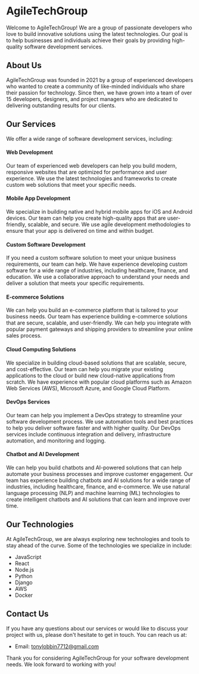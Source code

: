 # AgileTechGroup

Welcome to AgileTechGroup! We are a group of passionate developers who love to build innovative solutions using the latest technologies. Our goal is to help businesses and individuals achieve their goals by providing high-quality software development services.

## About Us
AgileTechGroup was founded in 2021 by a group of experienced developers who wanted to create a community of like-minded individuals who share their passion for technology. Since then, we have grown into a team of over 15 developers, designers, and project managers who are dedicated to delivering outstanding results for our clients.

## Our Services
We offer a wide range of software development services, including:

#### Web Development 
Our team of experienced web developers can help you build modern, responsive websites that are optimized for performance and user experience. We use the latest technologies and frameworks to create custom web solutions that meet your specific needs. 
 
#### Mobile App Development 
We specialize in building native and hybrid mobile apps for iOS and Android devices. Our team can help you create high-quality apps that are user-friendly, scalable, and secure. We use agile development methodologies to ensure that your app is delivered on time and within budget. 
 
#### Custom Software Development 
If you need a custom software solution to meet your unique business requirements, our team can help. We have experience developing custom software for a wide range of industries, including healthcare, finance, and education. We use a collaborative approach to understand your needs and deliver a solution that meets your specific requirements. 
 
#### E-commerce Solutions 
We can help you build an e-commerce platform that is tailored to your business needs. Our team has experience building e-commerce solutions that are secure, scalable, and user-friendly. We can help you integrate with popular payment gateways and shipping providers to streamline your online sales process. 
 
#### Cloud Computing Solutions 
We specialize in building cloud-based solutions that are scalable, secure, and cost-effective. Our team can help you migrate your existing applications to the cloud or build new cloud-native applications from scratch. We have experience with popular cloud platforms such as Amazon Web Services (AWS), Microsoft Azure, and Google Cloud Platform. 
 
#### DevOps Services 
Our team can help you implement a DevOps strategy to streamline your software development process. We use automation tools and best practices to help you deliver software faster and with higher quality. Our DevOps services include continuous integration and delivery, infrastructure automation, and monitoring and logging. 
 
#### Chatbot and AI Development 
We can help you build chatbots and AI-powered solutions that can help automate your business processes and improve customer engagement. Our team has experience building chatbots and AI solutions for a wide range of industries, including healthcare, finance, and e-commerce. We use natural language processing (NLP) and machine learning (ML) technologies to create intelligent chatbots and AI solutions that can learn and improve over time. 

## Our Technologies
At AgileTechGroup, we are always exploring new technologies and tools to stay ahead of the curve. Some of the technologies we specialize in include:
- JavaScript
- React
- Node.js
- Python
- Django
- AWS
- Docker

## Contact Us
If you have any questions about our services or would like to discuss your project with us, please don't hesitate to get in touch. You can reach us at:

  - Email: tonylobbin7712@gmail.com

Thank you for considering AgileTechGroup for your software development needs. We look forward to working with you!
